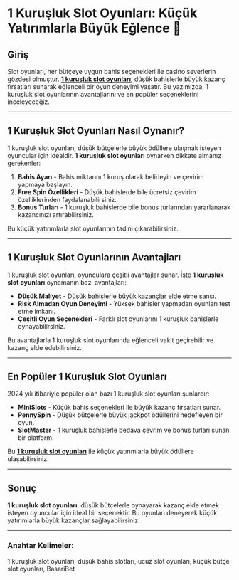 # 1 Kuruşluk Slot Oyunları: Küçük Yatırımlarla Büyük Eğlence 🎰

## Giriş

Slot oyunları, her bütçeye uygun bahis seçenekleri ile casino severlerin gözdesi olmuştur. **[1 kuruşluk slot oyunları](https://casinotr.link/gWCRZ4)**, düşük bahislerle büyük kazanç fırsatları sunarak eğlenceli bir oyun deneyimi yaşatır. Bu yazımızda, 1 kuruşluk slot oyunlarının avantajlarını ve en popüler seçeneklerini inceleyeceğiz.

---

## 1 Kuruşluk Slot Oyunları Nasıl Oynanır?

1 kuruşluk slot oyunları, düşük bütçelerle büyük ödüllere ulaşmak isteyen oyuncular için idealdir. **1 kuruşluk slot oyunları** oynarken dikkate almanız gerekenler:

1. **Bahis Ayarı** - Bahis miktarını 1 kuruş olarak belirleyin ve çevirim yapmaya başlayın.
2. **Free Spin Özellikleri** - Düşük bahislerde bile ücretsiz çevirim özelliklerinden faydalanabilirsiniz.
3. **Bonus Turları** - 1 kuruşluk bahislerde bile bonus turlarından yararlanarak kazancınızı artırabilirsiniz.

Bu küçük yatırımlarla slot oyunlarının tadını çıkarabilirsiniz.

---

## 1 Kuruşluk Slot Oyunlarının Avantajları

1 kuruşluk slot oyunları, oyunculara çeşitli avantajlar sunar. İşte **1 kuruşluk slot oyunları** oynamanın bazı avantajları:

- **Düşük Maliyet** - Düşük bahislerle büyük kazançlar elde etme şansı.
- **Risk Almadan Oyun Deneyimi** - Yüksek bahisler yapmadan oyunları test etme imkanı.
- **Çeşitli Oyun Seçenekleri** - Farklı slot oyunlarını 1 kuruşluk bahislerle oynayabilirsiniz.

Bu avantajlarla 1 kuruşluk slot oyunlarında eğlenceli vakit geçirebilir ve kazanç elde edebilirsiniz.

---

## En Popüler 1 Kuruşluk Slot Oyunları

2024 yılı itibariyle popüler olan bazı 1 kuruşluk slot oyunları şunlardır:

- **MiniSlots** - Küçük bahis seçenekleri ile büyük kazanç fırsatları sunar.
- **PennySpin** - Düşük bütçelerle büyük jackpot ödüllerini hedefleyen bir oyun.
- **SlotMaster** - 1 kuruşluk bahislerle bedava çevrim ve bonus turları sunan bir platform.

Bu **[1 kuruşluk slot oyunları](https://casinotr.link/gWCRZ4)** ile küçük yatırımlarla büyük ödüllere ulaşabilirsiniz.

---

## Sonuç

**1 kuruşluk slot oyunları**, düşük bütçelerle oynayarak kazanç elde etmek isteyen oyuncular için ideal bir seçenektir. Bu oyunları deneyerek küçük yatırımlarla büyük kazançlar sağlayabilirsiniz.

---

### Anahtar Kelimeler:
1 kuruşluk slot oyunları, düşük bahis slotları, ucuz slot oyunları, küçük bütçe slot oyunları, BasariBet
